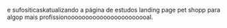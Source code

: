 e sufositicaskatualizando a página de estudos landing page pet shopp para algop mais profissionooooooooooooooooooooooal.
